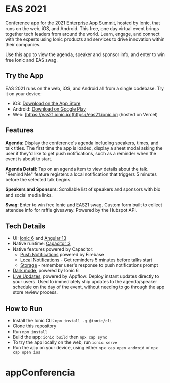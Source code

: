 # EAS 2021
Conference app for the 2021 [Enterprise App Summit](https://ionic.io/events/enterprise-app-summit-21), hosted by Ionic, that runs on the web, iOS, and Android. This free, one day virtual event brings together tech leaders from around the world. Learn, engage, and connect with the experts using Ionic products and services to drive innovation within their companies.

Use this app to view the agenda, speaker and sponsor info, and enter to win free Ionic and EAS swag.

## Try the App

EAS 2021 runs on the web, iOS, and Android all from a single codebase. Try it on your device:

- iOS: [Download on the App Store](https://apps.apple.com/us/app/eas-21/id1591534286)
- Android: [Download on Google Play](https://play.google.com/store/apps/details?id=io.ionic.conferences.eas2021)
- Web: [https://eas21.ionic.io](https://eas21.ionic.io) (hosted on Vercel)

## Features

**Agenda**: Display the conference's agenda including speakers, times, and talk titles. The first time the app is loaded, display a sheet modal asking the user if they'd like to get push notifications, such as a reminder when the event is about to start.

**Agenda Detail**: Tap on an agenda item to view details about the talk. "Remind Me" feature registers a local notification that triggers 5 minutes before the selected talk begins. 

**Speakers and Sponsors**: Scrollable list of speakers and sponsors with bio and social media links.

**Swag**: Enter to win free Ionic and EAS21 swag. Custom form built to collect attendee info for raffle giveaway. Powered by the Hubspot API.

## Tech Details

* UI: [Ionic 6](https://ionicframework.com) and [Angular 13](https://angular.io)
* Native runtime: [Capacitor 3](https://capacitorjs.com)
* Native features powered by Capacitor:
  * [Push Notifications](https://capacitorjs.com/docs/apis/push-notifications) powered by Firebase
  * [Local Notifications](https://capacitorjs.com/docs/apis/local-notifications) - Get reminders 5 minutes before talks start
  * [Storage](https://capacitorjs.com/docs/apis/storage) - remember user's response to push notifications prompt
* [Dark mode](https://ionicframework.com/docs/theming/dark-mode), powered by Ionic 6
* [Live Updates](https://ionic.io/appflow/live-updates), powered by Appflow: Deploy instant updates directly to your users. Used to immediately ship updates to the agenda/speaker schedule on the day of the event, without needing to go through the app store review process.

## How to Run

- Install the Ionic CLI: `npm install -g @ionic/cli`
- Clone this repository
- Run `npm install`
- Build the app: `ionic build` then `npx cap sync`
- To try the app locally on the web, run `ionic serve`
- Run the app on your device, using either `npx cap open android` or `npx cap open ios`
# appConferencia
